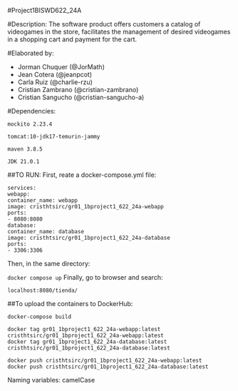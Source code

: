 #Project1BISWD622_24A

#Description:
The software product offers customers a catalog of videogames in the store, facilitates the management of desired videogames in a shopping cart and payment for the cart.

#Elaborated by:
- Jorman Chuquer (@JorMath)
- Jean Cotera (@jeanpcot)
- Carla Ruiz (@charlie-rzu)
- Cristian Zambrano (@cristian-zambrano)
- Cristian Sangucho (@cristian-sangucho-a)

#Dependencies:

``
mockito 2.23.4
``

``
tomcat:10-jdk17-temurin-jammy
``

``
maven 3.8.5 
``

``
JDK 21.0.1
``

##TO RUN:
First, reate a docker-compose.yml file:
````
services:
webapp:
container_name: webapp
image: cristhtsirc/gr01_1bproject1_622_24a-webapp
ports:
- 8080:8080
database:
container_name: database
image: cristhtsirc/gr01_1bproject1_622_24a-database
ports:
- 3306:3306
````
Then, in the same directory:

``
docker compose up
``
Finally, go to browser and search:

``
localhost:8080/tienda/
``

##To upload the containers to DockerHub:
````
docker-compose build

docker tag gr01_1bproject1_622_24a-webapp:latest cristhtsirc/gr01_1bproject1_622_24a-webapp:latest
docker tag gr01_1bproject1_622_24a-database:latest cristhtsirc/gr01_1bproject1_622_24a-database:latest

docker push cristhtsirc/gr01_1bproject1_622_24a-webapp:latest
docker push cristhtsirc/gr01_1bproject1_622_24a-database:latest   
````

Naming variables: camelCase